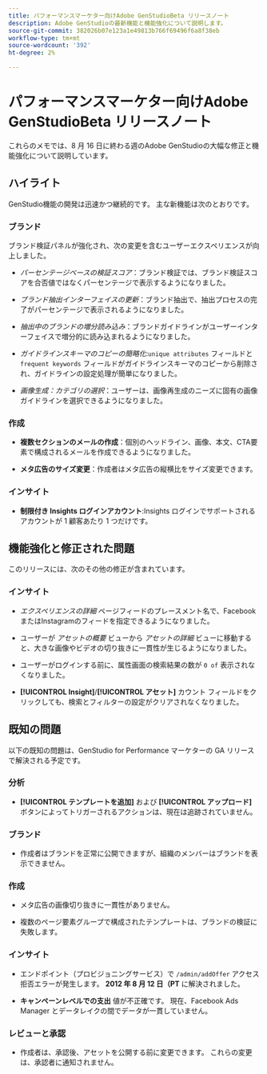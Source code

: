 ```yaml
---
title: パフォーマンスマーケター向けAdobe GenStudioBeta リリースノート
description: Adobe GenStudioの最新機能と機能強化について説明します。
source-git-commit: 382026b07e123a1e49813b766f69496f6a8f38eb
workflow-type: tm+mt
source-wordcount: '392'
ht-degree: 2%

---
```



# パフォーマンスマーケター向けAdobe GenStudioBeta リリースノート

これらのメモでは、8 月 16 日に終わる週のAdobe GenStudioの大幅な修正と機能強化について説明しています。

## ハイライト

GenStudio機能の開発は迅速かつ継続的です。 主な新機能は次のとおりです。

### ブランド

ブランド検証パネルが強化され、次の変更を含むユーザーエクスペリエンスが向上しました。

* _パーセンテージベースの検証スコア_：ブランド検証では、ブランド検証スコアを合否値ではなくパーセンテージで表示するようになりました。

* _ブランド抽出インターフェイスの更新_：ブランド抽出で、抽出プロセスの完了がパーセンテージで表示されるようになりました。

* _抽出中のブランドの増分読み込み_：ブランドガイドラインがユーザーインターフェイスで増分的に読み込まれるようになりました。

* _ガイドラインスキーマのコピーの簡略化_:`unique attributes` フィールドと `frequent keywords` フィールドがガイドラインスキーマのコピーから削除され、ガイドラインの設定処理が簡単になりました。

* _画像生成：カテゴリの選択_：ユーザーは、画像再生成のニーズに固有の画像ガイドラインを選択できるようになりました。

### 作成

* **複数セクションのメールの作成**：個別のヘッドライン、画像、本文、CTA要素で構成されるメールを作成できるようになりました。

* **メタ広告のサイズ変更**：作成者はメタ広告の縦横比をサイズ変更できます。

### インサイト

* **制限付き Insights ログインアカウント**:Insights ログインでサポートされるアカウントが 1 顧客あたり 1 つだけです。

## 機能強化と修正された問題

このリリースには、次のその他の修正が含まれています。

### インサイト

* _エクスペリエンスの詳細_ ページフィードのプレースメント名で、FacebookまたはInstagramのフィードを指定できるようになりました。

* ユーザーが _アセットの概要_ ビューから _アセットの詳細_ ビューに移動すると、大きな画像やビデオの切り抜きに一貫性が生じるようになりました。

* ユーザーがログインする前に、属性画面の検索結果の数が `0 of` 表示されなくなりました。<!-- GS- 3665 -->

* **[!UICONTROL Insight]**/**[!UICONTROL アセット]** カウント フィールドをクリックしても、検索とフィルターの設定がクリアされなくなりました。<!-- GS-3476 -->

## 既知の問題

以下の既知の問題は、GenStudio for Performance マーケターの GA リリースで解決される予定です。

### 分析

* **[!UICONTROL テンプレートを追加]** および **[!UICONTROL アップロード]** ボタンによってトリガーされるアクションは、現在は追跡されていません。<!-- GS-3505 -->

### ブランド

* 作成者はブランドを正常に公開できますが、組織のメンバーはブランドを表示できません。<!-- XI-2197 -->

### 作成

* メタ広告の画像切り抜きに一貫性がありません。<!-- GS-3739 -->

* 複数のページ要素グループで構成されたテンプレートは、ブランドの検証に失敗します。<!-- GS-4037 -->

### インサイト

* エンドポイント（プロビジョニングサービス）で `/admin/addOffer` アクセス拒否エラーが発生します。 **2012 年 8 月 12 日（PT** に解決されました。<!-- GS-4047 -->

* **キャンペーンレベルでの支出** 値が不正確です。 現在、Facebook Ads Manager とデータレイクの間でデータが一貫していません。<!-- GS-3202 -->

### レビューと承認

* 作成者は、承認後、アセットを公開する前に変更できます。 これらの変更は、承認者に通知されません。
